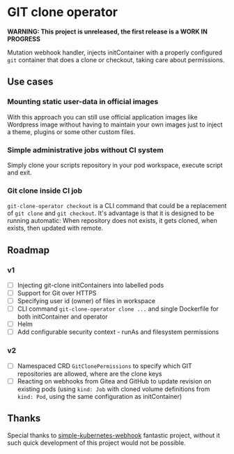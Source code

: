 GIT clone operator
==================

**WARNING: This project is unreleased, the first release is a WORK IN PROGRESS**

Mutation webhook handler, injects initContainer with a properly configured `git` container that does a clone or checkout, taking care about permissions.


Use cases
--------

### Mounting static user-data in official images

With this approach you can still use official application images like Wordpress image without having to maintain your own images
just to inject a theme, plugins or some other custom files.

### Simple administrative jobs without CI system

Simply clone your scripts repository in your pod workspace, execute script and exit.

### Git clone inside CI job

`git-clone-operator checkout` is a CLI command that could be a replacement of `git clone` and `git checkout`. 
It's advantage is that it is designed to be running automatic: When repository does not exists, it gets cloned, when exists, then updated with remote.

Roadmap
-------

### v1

- [ ] Injecting git-clone initContainers into labelled pods
- [ ] Support for Git over HTTPS
- [ ] Specifying user id (owner) of files in workspace
- [ ] CLI command `git-clone-operator clone ...` and single Dockerfile for both initContainer and operator
- [ ] Helm
- [ ] Add configurable security context - runAs and filesystem permissions

### v2

- [ ] Namespaced CRD `GitClonePermissions` to specify which GIT repositories are allowed, where are the clone keys
- [ ] Reacting on webhooks from Gitea and GitHub to update revision on existing pods (using `kind: Job` with cloned volume definitions from `kind: Pod`, using the same configuration as initContainer)

Thanks
------

Special thanks to [simple-kubernetes-webhook](https://github.com/slackhq/simple-kubernetes-webhook) fantastic project, without it such quick development of this project would not be possible.
